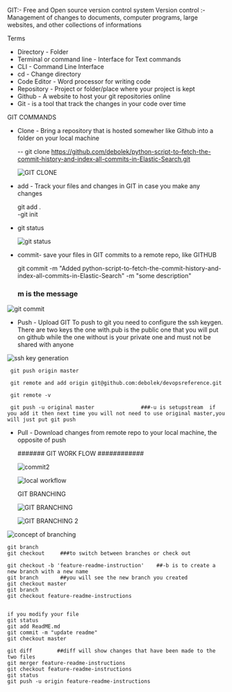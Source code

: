 GIT:- Free and Open source version control system 
Version control :- Management of changes to documents, computer programs, large websites, and other collections of informations 

Terms 
- Directory - Folder 
- Terminal or command line - Interface for Text commands 
- CLI - Command Line Interface
- cd - Change directory
- Code Editor - Word processor for writing code
- Repository - Project or folder/place where your project is kept
- Github - A website to host your git repositories online 
- Git - is a tool that track the changes in your code over time 



GIT COMMANDS

- Clone - Bring a repository that is hosted somewher like Github into a folder on your local machine 

    -- git clone https://github.com/debolek/python-script-to-fetch-the-commit-history-and-index-all-commits-in-Elastic-Search.git
    
    ![GIT CLONE](https://user-images.githubusercontent.com/37187773/140627899-9aeba8f1-41ff-4772-b689-bb9f19d0849b.jpg)
    

- add - Track your files and changes in GIT in case you make any changes 

   git add .      
-git init
- git status 
   

   ![git status](https://user-images.githubusercontent.com/37187773/140627977-1d866a0f-897f-4039-9e83-552ef52bd5e1.jpg)

   
- commit- save your files in GIT
      commits to a remote repo, like GITHUB 

     git commit -m "Added python-script-to-fetch-the-commit-history-and-index-all-commits-in-Elastic-Search" -m "some description"
    
    ### m is the message 

![git commit](https://user-images.githubusercontent.com/37187773/140628140-75603682-1e21-426c-b56a-1a0f24daca74.jpg)

- Push - Upload GIT
    To push to git you need to configure the ssh keygen. There are two keys the one with.pub is the public one that you will put on github while the one without is       your private one and must not be shared with anyone 

![ssh key generation](https://user-images.githubusercontent.com/37187773/140642226-bc00b899-8f23-4445-a967-709a820befe7.jpg)
    
     git push origin master 
     
     git remote and add origin git@github.com:debolek/devopsreference.git
     
     git remote -v  
     
     git push -u original master               ###-u is setupstream  if you add it then next time you will not need to use original master,you will just put git push 


- Pull - Download changes from remote repo to your local machine, the opposite of push 


    ####### GIT WORK FLOW ############
    
    ![commit2](https://user-images.githubusercontent.com/37187773/140642628-9340adfe-5f03-40cc-842a-38b12e9e467e.jpg)


    ![local workflow](https://user-images.githubusercontent.com/37187773/140642630-d5ed3f52-18af-4af8-bee0-9cf24ba938f0.jpg)
    
    
    
    
   GIT BRANCHING 
   
   ![GIT BRANCHING](https://user-images.githubusercontent.com/37187773/140642685-269682eb-66f6-480e-95fa-c2c45641c38c.jpg)
   
   

  ![GIT BRANCHING 2](https://user-images.githubusercontent.com/37187773/140642690-6e759872-8e4e-4411-bbf4-56b0d20362ad.jpg)
  
  
  
  
 ![concept of branching](https://user-images.githubusercontent.com/37187773/140642985-e295433b-9a4c-4c32-b0ef-12eafa8247eb.jpg)
 
 
    git branch
    git checkout     ###to switch between branches or check out 
    
    git checkout -b 'feature-readme-instruction'    ##-b is to create a new branch with a new name
    git branch       ##you will see the new branch you created 
    git checkout master
    git branch
    git checkout feature-readme-instructions
    
    
    if you modify your file 
    git status 
    git add ReadME.md
    git commit -m "update readme"
    git checkout master 
    
    git diff        ##diff will show changes that have been made to the two files 
    git merger feature-readme-instructions
    git checkout feature-readme-instructions
    git status 
    git push -u origin feature-readme-instructions
    
    
    
    
    
    
    
    
